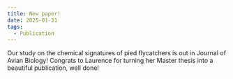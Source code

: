 ```yaml
---
title: New paper!
date: 2025-01-31
tags:
  - Publication
---
```


Our study on the chemical signatures of pied flycatchers is out in Journal of Avian Biology! Congrats to Laurence for turning her Master thesis into a beautiful publication, well done!

<!--more-->